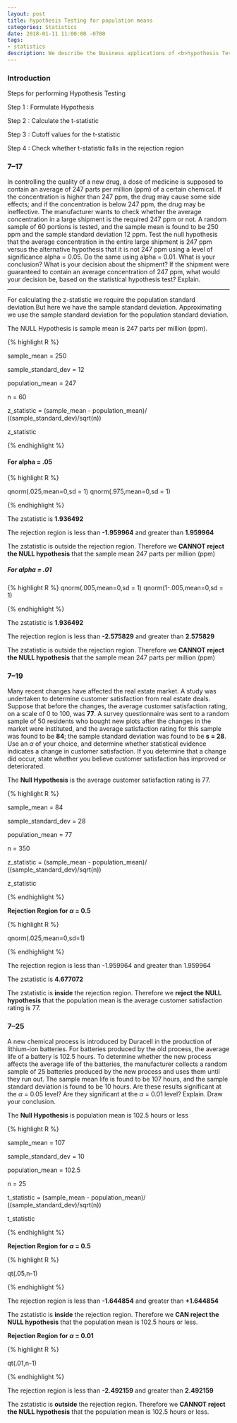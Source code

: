 ```yaml
---
layout: post
title: hypothesis Testing for population means
categories: Statistics
date: 2018-01-11 11:00:00 -0700
tags:
- statistics
description: We describe the Business applications of <b>hypothesis Testing for population means</b>  here...
---
```


### Introduction

Steps for performing Hypothesis Testing

Step 1 : Formulate Hypothesis

Step 2 : Calculate the t-statistic

Step 3 : Cutoff values for the t-statistic

Step 4 : Check whether t-statistic falls in the rejection region

### 7–17 

In controlling the quality of a new drug, a dose of medicine is supposed
to contain an average of 247 parts per million (ppm) of a certain chemical. If the
concentration is higher than 247 ppm, the drug may cause some side effects; and if
the concentration is below 247 ppm, the drug may be ineffective. The manufacturer
wants to check whether the average concentration in a large shipment is the required
247 ppm or not. A random sample of 60 portions is tested, and the sample mean is
found to be 250 ppm and the sample standard deviation 12 ppm. Test the null
hypothesis that the average concentration in the entire large shipment is 247 ppm
versus the alternative hypothesis that it is not 247 ppm using a level of significance
alpha = 0.05. Do the same using alpha = 0.01. What is your conclusion? What is your decision
about the shipment? If the shipment were guaranteed to contain an average concentration
of 247 ppm, what would your decision be, based on the statistical
hypothesis test? Explain.

---------------------------------------------------------------------------------------------------

For calculating the z-statistic we require the population standard deviation.But here we have the sample standard deviation. Approximating we use the sample standard deviation for the population standard deviation.       


The NULL Hypothesis is sample mean is 247 parts per million (ppm).            


{% highlight R %}

sample_mean = 250

sample_standard_dev = 12

population_mean = 247

n = 60

z_statistic = (sample_mean - population_mean)/ ((sample_standard_dev)/sqrt(n)) 


z_statistic

{% endhighlight %}


####  For alpha = .05  

{% highlight R %}

qnorm(.025,mean=0,sd = 1)
qnorm(.975,mean=0,sd = 1)

{% endhighlight %}


The zstatistic is **1.936492**            

The rejection region is less than **-1.959964** and greater than **1.959964**              

The zstatistic is outside the rejection region. Therefore we **CANNOT reject the NULL hypothesis**  that the sample mean 247 parts per million (ppm)       

#####  For alpha = .01       

{% highlight R %}
qnorm(.005,mean=0,sd = 1)
qnorm(1-.005,mean=0,sd = 1)

{% endhighlight %}

The zstatistic is **1.936492**            

The rejection region is less than **-2.575829** and greater than **2.575829**              

The zstatistic is outside the rejection region. Therefore we **CANNOT reject the NULL hypothesis**  that the sample mean 247 parts per million (ppm)

### 7–19

Many recent changes have affected the real estate market. A study was undertaken
to determine customer satisfaction from real estate deals. Suppose that before
the changes, the average customer satisfaction rating, on a scale of 0 to 100, was **77**.
A survey questionnaire was sent to a random sample of 50 residents who bought new
plots after the changes in the market were instituted, and the average satisfaction rating
for this sample was found to be **84**; the sample standard deviation was found
to be **s = 28**. Use an $\alpha$ of your choice, and determine whether statistical evidence indicates
a change in customer satisfaction. If you determine that a change did occur, state
whether you believe customer satisfaction has improved or deteriorated.             


The **Null Hypothesis** is the average customer satisfaction rating is 77.

{% highlight R %}

sample_mean = 84

sample_standard_dev = 28

population_mean = 77

n = 350

z_statistic = (sample_mean - population_mean)/ ((sample_standard_dev)/sqrt(n)) 

z_statistic

{% endhighlight %}

**Rejection Region for $\alpha$ = 0.5**

{% highlight R %}

qnorm(.025,mean=0,sd=1)

{% endhighlight %}

The rejection region is less than -1.959964 and greater than 1.959964

The zstatistic is **4.677072**

The zstatistic is **inside** the rejection region. Therefore we **reject the NULL hypothesis**  that the population mean is the average customer satisfaction rating is 77.              




###  7–25

A new chemical process is introduced by Duracell in the production of
lithium-ion batteries. For batteries produced by the old process, the average life of a
battery is 102.5 hours. To determine whether the new process affects the average life
of the batteries, the manufacturer collects a random sample of 25 batteries produced
by the new process and uses them until they run out. The sample mean life is found
to be 107 hours, and the sample standard deviation is found to be 10 hours. Are these
results significant at the $\alpha$ =  0.05 level? Are they significant at the $\alpha$ =  0.01 level?
Explain. Draw your conclusion.   

The **Null Hypothesis** is population mean is 102.5 hours or less

{% highlight R %}

sample_mean = 107

sample_standard_dev = 10

population_mean = 102.5

n = 25

t_statistic = (sample_mean - population_mean)/ ((sample_standard_dev)/sqrt(n)) 


t_statistic


{% endhighlight %}

**Rejection Region for $\alpha$ = 0.5**

{% highlight R %}

qt(.05,n-1)

{% endhighlight %}

The rejection region is less than **-1.644854** and greater than **+1.644854**   

The zstatistic is **inside** the rejection region. Therefore we **CAN reject the NULL hypothesis**  that the population mean is 102.5 hours or less.    


**Rejection Region for $\alpha$ = 0.01**

{% highlight R %}

qt(.01,n-1)

{% endhighlight %}

The rejection region is less than **-2.492159** and greater than **2.492159**   


The zstatistic is **outside** the rejection region. Therefore we **CANNOT reject the NULL hypothesis**  that the population mean is 102.5 hours or less. 



